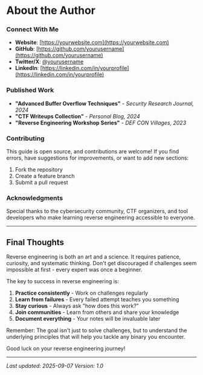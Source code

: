 # About the Author

### Connect With Me

- **Website**: [https://yourwebsite.com](https://yourwebsite.com)
- **GitHub**: [https://github.com/yourusername](https://github.com/yourusername)
- **Twitter/X**: [@yourusername](https://twitter.com/yourusername)
- **LinkedIn**: [https://linkedin.com/in/yourprofile](https://linkedin.com/in/yourprofile)

### Published Work

- **"Advanced Buffer Overflow Techniques"** - *Security Research Journal, 2024*
- **"CTF Writeups Collection"** - *Personal Blog, 2024*
- **"Reverse Engineering Workshop Series"** - *DEF CON Villages, 2023*

### Contributing

This guide is open source, and contributions are welcome! If you find errors, have suggestions for improvements, or want to add new sections:

1. Fork the repository
2. Create a feature branch
3. Submit a pull request

### Acknowledgments

Special thanks to the cybersecurity community, CTF organizers, and tool developers who make learning reverse engineering accessible to everyone.

---

## Final Thoughts

Reverse engineering is both an art and a science. It requires patience, curiosity, and systematic thinking. Don't get discouraged if challenges seem impossible at first - every expert was once a beginner.

The key to success in reverse engineering is:

1. **Practice consistently** - Work on challenges regularly
2. **Learn from failures** - Every failed attempt teaches you something
3. **Stay curious** - Always ask "how does this work?"
4. **Join communities** - Learn from others and share your knowledge
5. **Document everything** - Your notes will be invaluable later

Remember: The goal isn't just to solve challenges, but to understand the underlying principles that will help you tackle any binary you encounter.

Good luck on your reverse engineering journey!

---

*Last updated: 2025-09-07*
*Version: 1.0*
